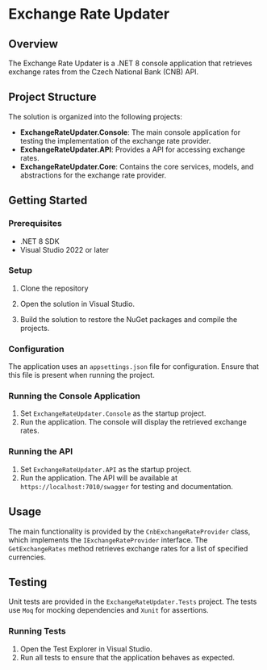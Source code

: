 # Exchange Rate Updater

## Overview

The Exchange Rate Updater is a .NET 8 console application that retrieves exchange rates from the Czech National Bank (CNB) API.

## Project Structure

The solution is organized into the following projects:

- **ExchangeRateUpdater.Console**: The main console application for testing the implementation of the exchange rate provider.
- **ExchangeRateUpdater.API**: Provides a API for accessing exchange rates.
- **ExchangeRateUpdater.Core**: Contains the core services, models, and abstractions for the exchange rate provider.

## Getting Started

### Prerequisites

- .NET 8 SDK
- Visual Studio 2022 or later

### Setup

1. Clone the repository

2. Open the solution in Visual Studio.

3. Build the solution to restore the NuGet packages and compile the projects.

### Configuration

The application uses an `appsettings.json` file for configuration. Ensure that this file is present when running the project.

### Running the Console Application

1. Set `ExchangeRateUpdater.Console` as the startup project.
2. Run the application. The console will display the retrieved exchange rates.

### Running the API

1. Set `ExchangeRateUpdater.API` as the startup project.
2. Run the application. The API will be available at `https://localhost:7010/swagger` for testing and documentation.

## Usage

The main functionality is provided by the `CnbExchangeRateProvider` class, which implements the `IExchangeRateProvider` interface. The `GetExchangeRates` method retrieves exchange rates for a list of specified currencies.

## Testing

Unit tests are provided in the `ExchangeRateUpdater.Tests` project. The tests use `Moq` for mocking dependencies and `Xunit` for assertions.

### Running Tests

1. Open the Test Explorer in Visual Studio.
2. Run all tests to ensure that the application behaves as expected.

